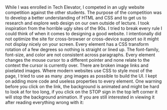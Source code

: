 While I was enrolled in Tech Elevator, I competed in an ugly website competition against the other students. The purpose of the competition was to develop a better understanding of HTML and CSS and to get us to research and explore web design on our own outside of lecture. I took inspiration from the horrible ugly sites of the 90s. I tried to break every rule I could think of when it comes to designing a good website. I intentionally did not optimize the site for cross-browser or cross-device support so it might not display nicely on your screen. Every element has a CSS transform rotation of a few degrees so nothing is straight or lined up. The font-family, font-size, and color are not consistent across paragraphs. Every element changes the mouse cursor to a different pointer and none relate to the context the cursor is currently over. There are broken image links and pixelated images. Where modern websites use CSS to style most of the page, I tried to use as many .png images as possible to build the UI. I kept on adding more code and useless properties to every element. One warning before you click on the link, the background is animated and might be hard to look at for too long, if you click on the STOP sign in the top left corner it will stop the background animation. If you are still interested in viewing it after reading everything wrong with it:

